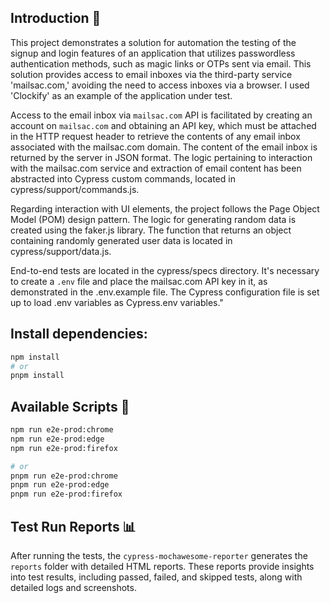 ## Introduction 📖

This project demonstrates a solution for automation the testing of the signup and login features of an application that utilizes passwordless authentication methods, such as magic links or OTPs sent via email. This solution provides access to email inboxes via the third-party service 'mailsac.com,' avoiding the need to access inboxes via a browser. I used 'Clockify' as an example of the application under test.

Access to the email inbox via `mailsac.com` API is facilitated by creating an account on `mailsac.com` and obtaining an API key, which must be attached in the HTTP request header to retrieve the contents of any email inbox associated with the mailsac.com domain. The content of the email inbox is returned by the server in JSON format. The logic pertaining to interaction with the mailsac.com service and extraction of email content has been abstracted into Cypress custom commands, located in cypress/support/commands.js.

Regarding interaction with UI elements, the project follows the Page Object Model (POM) design pattern.
The logic for generating random data is created using the faker.js library. The function that returns an object containing randomly generated user data is located in cypress/support/data.js.

End-to-end tests are located in the cypress/specs directory. It's necessary to create a `.env` file and place the mailsac.com API key in it, as demonstrated in the .env.example file. The Cypress configuration file is set up to load .env variables as Cypress.env variables."

## Install dependencies:

```bash
npm install
# or
pnpm install
```

## Available Scripts 🧪

```bash
npm run e2e-prod:chrome
npm run e2e-prod:edge
npm run e2e-prod:firefox

# or
pnpm run e2e-prod:chrome
pnpm run e2e-prod:edge
pnpm run e2e-prod:firefox
```

## Test Run Reports 📊

After running the tests, the `cypress-mochawesome-reporter` generates the `reports` folder with detailed HTML reports. These reports provide insights into test results, including passed, failed, and skipped tests, along with detailed logs and screenshots.
